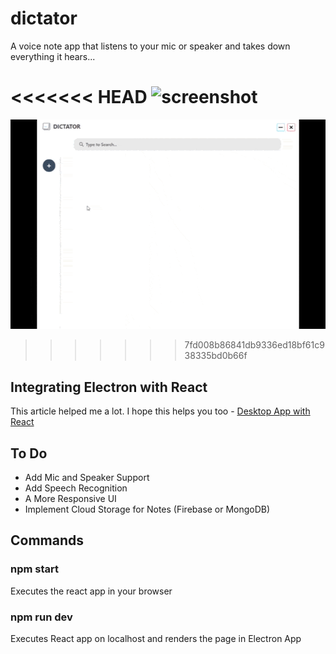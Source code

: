 # dictator

A voice note app that listens to your mic or speaker and takes down everything it hears...

<<<<<<< HEAD
![screenshot](demo/record.gif)
=======
![screenshot](record.gif)
>>>>>>> 7fd008b86841db9336ed18bf61c938335bd0b66f

## Integrating Electron with React

This article helped me a lot. I hope this helps you too -
[Desktop App with React](https://www.section.io/engineering-education/desktop-application-with-react/)

## To Do

- Add Mic and Speaker Support
- Add Speech Recognition
- A More Responsive UI
- Implement Cloud Storage for Notes (Firebase or MongoDB)

## Commands

### npm start

Executes the react app in your browser

### npm run dev

Executes React app on localhost and renders the page in Electron App

